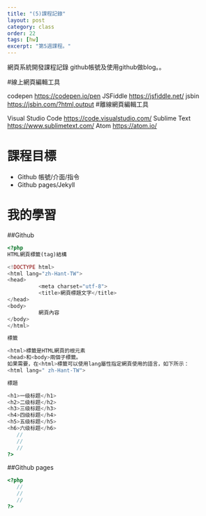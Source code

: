 ```yaml
---
title: "(5)課程記錄"
layout: post
category: class
order: 22
tags: [hw]
excerpt: "第5週課程。"
---
```

網頁系統開發課程記錄 github帳號及使用github做blog。。

#線上網頁編輯工具

codepen https://codepen.io/pen JSFiddle https://jsfiddle.net/ jsbin https://jsbin.com/?html,output #離線網頁編輯工具

Visual Studio Code https://code.visualstudio.com/ Sublime Text https://www.sublimetext.com/ Atom https://atom.io/

# 課程目標
- Github 帳號/介面/指令
- Github pages/Jekyll

# 我的學習

##Github



```php
<?php
HTML網頁標籤(tag)結構

<!DOCTYPE html>
<html lang="zh-Hant-TW">
<head>
          <meta charset="utf-8">
          <title>網頁標題文字</title>
</head> 
<body>
          網頁內容
</body>
</html>

標籤

<html>標籤是HTML網頁的根元素
<head>和<body>兩個子標籤。
如果需要，在<html>標籤可以使用lang屬性指定網頁使用的語言，如下所示：
<html lang=" zh-Hant-TW">

標題

<h1>一级标题</h1>
<h2>二级标题</h2>
<h3>三级标题</h3>
<h4>四级标题</h4>
<h5>五级标题</h5>
<h6>六级标题</h6>
   //
   //
   //
?>
```
##Github pages

```php
<?php
   //
   //
   //
?>
```


[1]: https://github.com/        "GitHub"
[2]: https://pages.github.com/  "GitHub Pages"
[3]: https://jekyllrb.com/      "Jekyll"
[4]: http://markdown.tw         "Markdown文件"
[5]: http://dillinger.io/       "Dillinger"








